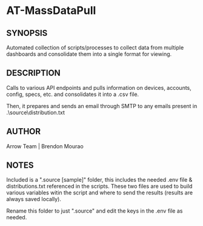 # AT-MassDataPull
## SYNOPSIS
Automated collection of scripts/processes to collect data from multiple dashboards and consolidate them into a single format for viewing.

## DESCRIPTION
Calls to various API endpoints and pulls information on devices, accounts, config, specs, etc. and consolidates it into a .csv file.

Then, it prepares and sends an email through SMTP to any emails present in .\source\distribution.txt

## AUTHOR
Arrow Team | Brendon Mourao

## NOTES
Included is a ".source [sample]" folder, this includes the needed .env file & distributions.txt referenced in the scripts. These two files are used to build various variables witin the script and where to send the results (results are always saved locally).

Rename this folder to just ".source" and edit the keys in the .env file as needed.